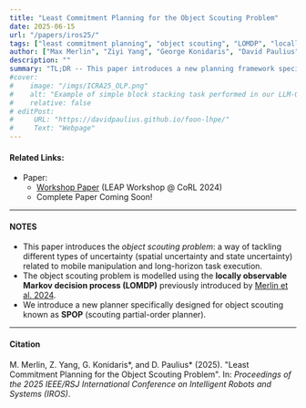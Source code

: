 ```yaml
---
title: "Least Commitment Planning for the Object Scouting Problem"
date: 2025-06-15
url: "/papers/iros25/"
tags: ["least commitment planning", "object scouting", "LOMDP", "locally observable Markov decision process", "robot simulation"]
author: ["Max Merlin", "Ziyi Yang", "George Konidaris", "David Paulius"]
description: ""
summary: "TL;DR -- This paper introduces a new planning framework specifically designed for object scouting with LOMDPs called the Scouting Partial-Order Planner (SPOP), which exploits the characteristics of partial order and regression planning to plan around gaps in knowledge the robot may have about the existence, location, and state of relevant objects in its environment."
#cover:
#    image: "/imgs/ICRA25_OLP.png"
#    alt: "Example of simple block stacking task performed in our LLM-OLP paper"
#    relative: false
# editPost:
#     URL: "https://davidpaulius.github.io/foon-lhpe/"
#     Text: "Webpage"
---
```


#### Related Links:

+ Paper:
  + [Workshop Paper](https://openreview.net/forum?id=t3mtZQqwNS) (LEAP Workshop @ CoRL 2024)
  + Complete Paper Coming Soon!
---

#### NOTES

+ This paper introduces the _object scouting problem_: a way of tackling different types of uncertainty (spatial uncertainty and state uncertainty) related to mobile manipulation and long-horizon task execution.
+ The object scouting problem is modelled using the **locally observable Markov decision process (LOMDP)** previously introduced by [Merlin et al. 2024](https://ieeexplore.ieee.org/abstract/document/10610876).
+ We introduce a new planner specifically designed for object scouting known as **SPOP** (scouting partial-order planner).

---

#### Citation

M. Merlin, Z. Yang, G. Konidaris*, and D. Paulius* (2025). "Least Commitment Planning for the Object Scouting Problem". In:
*Proceedings of the 2025 IEEE/RSJ International Conference on Intelligent Robots and Systems (IROS)*.

